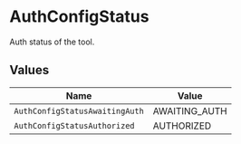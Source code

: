 # AuthConfigStatus

Auth status of the tool.


## Values

| Name                           | Value                          |
| ------------------------------ | ------------------------------ |
| `AuthConfigStatusAwaitingAuth` | AWAITING_AUTH                  |
| `AuthConfigStatusAuthorized`   | AUTHORIZED                     |